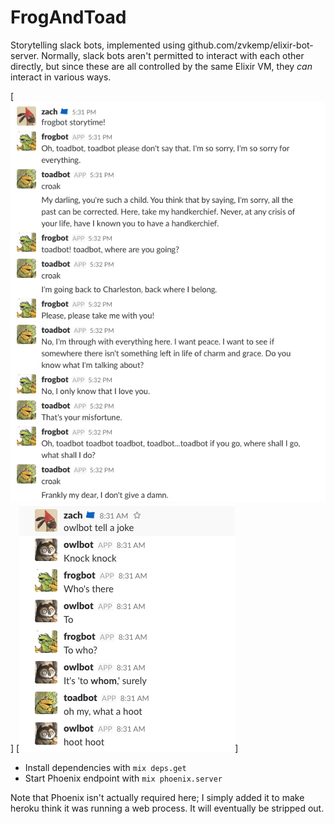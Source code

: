 # FrogAndToad

Storytelling slack bots, implemented using github.com/zvkemp/elixir-bot-server. Normally, slack bots aren't permitted to interact with each other directly, but since these are all controlled by the same Elixir VM, they *can* interact in various ways.

[![example1](https://github.com/zvkemp/frog_and_toad/blob/master/images/example_1.png)]
[![example2](https://github.com/zvkemp/frog_and_toad/blob/master/images/example_2.png)]
  * Install dependencies with `mix deps.get`
  * Start Phoenix endpoint with `mix phoenix.server`

Note that Phoenix isn't actually required here; I simply added it to make heroku think it was running a web process. It will eventually be stripped out.
